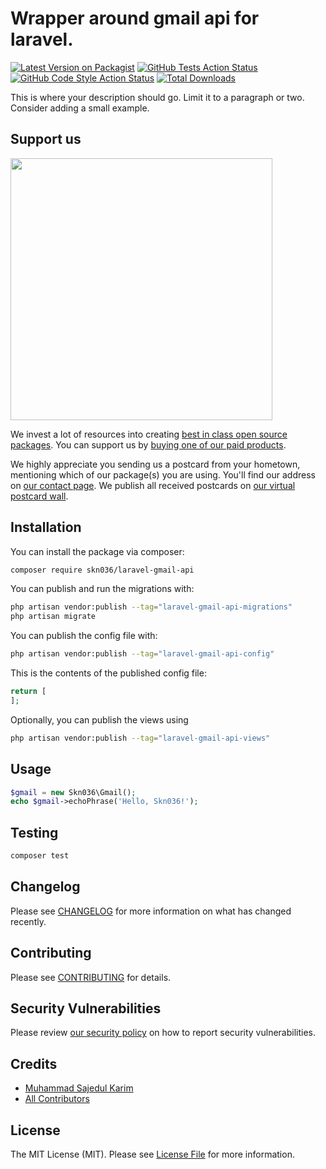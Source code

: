 # Wrapper around gmail api for laravel.

[![Latest Version on Packagist](https://img.shields.io/packagist/v/skn036/laravel-gmail-api.svg?style=flat-square)](https://packagist.org/packages/skn036/laravel-gmail-api)
[![GitHub Tests Action Status](https://img.shields.io/github/actions/workflow/status/skn036/laravel-gmail-api/run-tests.yml?branch=main&label=tests&style=flat-square)](https://github.com/skn036/laravel-gmail-api/actions?query=workflow%3Arun-tests+branch%3Amain)
[![GitHub Code Style Action Status](https://img.shields.io/github/actions/workflow/status/skn036/laravel-gmail-api/fix-php-code-style-issues.yml?branch=main&label=code%20style&style=flat-square)](https://github.com/skn036/laravel-gmail-api/actions?query=workflow%3A"Fix+PHP+code+style+issues"+branch%3Amain)
[![Total Downloads](https://img.shields.io/packagist/dt/skn036/laravel-gmail-api.svg?style=flat-square)](https://packagist.org/packages/skn036/laravel-gmail-api)

This is where your description should go. Limit it to a paragraph or two. Consider adding a small example.

## Support us

[<img src="https://github-ads.s3.eu-central-1.amazonaws.com/laravel-gmail-api.jpg?t=1" width="419px" />](https://spatie.be/github-ad-click/laravel-gmail-api)

We invest a lot of resources into creating [best in class open source packages](https://spatie.be/open-source). You can support us by [buying one of our paid products](https://spatie.be/open-source/support-us).

We highly appreciate you sending us a postcard from your hometown, mentioning which of our package(s) you are using. You'll find our address on [our contact page](https://spatie.be/about-us). We publish all received postcards on [our virtual postcard wall](https://spatie.be/open-source/postcards).

## Installation

You can install the package via composer:

```bash
composer require skn036/laravel-gmail-api
```

You can publish and run the migrations with:

```bash
php artisan vendor:publish --tag="laravel-gmail-api-migrations"
php artisan migrate
```

You can publish the config file with:

```bash
php artisan vendor:publish --tag="laravel-gmail-api-config"
```

This is the contents of the published config file:

```php
return [
];
```

Optionally, you can publish the views using

```bash
php artisan vendor:publish --tag="laravel-gmail-api-views"
```

## Usage

```php
$gmail = new Skn036\Gmail();
echo $gmail->echoPhrase('Hello, Skn036!');
```

## Testing

```bash
composer test
```

## Changelog

Please see [CHANGELOG](CHANGELOG.md) for more information on what has changed recently.

## Contributing

Please see [CONTRIBUTING](CONTRIBUTING.md) for details.

## Security Vulnerabilities

Please review [our security policy](../../security/policy) on how to report security vulnerabilities.

## Credits

- [Muhammad Sajedul Karim](https://github.com/skn-036)
- [All Contributors](../../contributors)

## License

The MIT License (MIT). Please see [License File](LICENSE.md) for more information.
